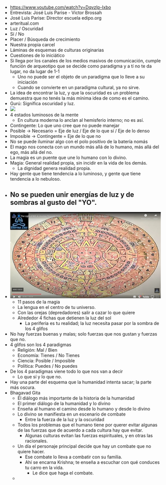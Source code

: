 - https://www.youtube.com/watch?v=Dqvzlp-Ixbo
- Entrevista: José Luis Parise - Victor Brossah
- José Luis Parise: Director escuela edipo.org
- arteritual.com
- Luz / Oscuridad
- Sí / No
- Placer / Búsqueda de crecimiento
- Nuestra propia carcel
- Láminas de esquemas de culturas originarias
- Cuestiones de lo iniciático
- Si llega por los canales de los medios masivos de comunicación, cumple función de arqueotipo que se decide como paradigma y a tí no te da lugar, no da lugar de 1-1
	- Uno no puede ser el objeto de un paradigma que lo lleve a su iniciación
	- Cuando se convierte en un paradigma cultural, ya no sirve.
- La idea de encontrar la luz, y que la oscuridad es un problema demuestra que no tenés la más mínima idea de como es el camino.
- Gurú: Significa oscuridad y luz.
- ![](https://edipo.org/n/wp-content/uploads/2016/03/Peirce-Completo-integrado-EAM.jpg)
- 4 estados luminosos de la mente
	- En cultura moderna lo anclan al hemisferio interno; no es así.
- Contingente: Lo que uno cree que no puede manejar
- Posible -> Necesario = Eje de luz / Eje de lo que sí / Eje de lo denso
- Imposible -> Contingente = Eje de lo que no
- No se puede iluminar algo con el polo positivo de la batería nomás
- El mago nos conecta con un mundo más allá de lo humano, más allá del ego, más allá del no.
- La magia es un puente que une lo humano con lo divino.
- Magia: General realidad propia, sin incidir en la vida de los demás.
	- La dignidad genera realidad propia.
- Hay gente que tiene tendencia a lo luminoso, y gente que tiene tendencia a lo nebuloso.
- No se pueden unir energías de luz y de sombras al gusto del "YO".
	-
- ![piedra-del-sol.jpg](../assets/piedra-del-sol_1677416378615_0.jpg)
	- 11 pasos de la magia
	- La lengua en el centro de tu universo.
	- Con las orejas (depredadores) salir a cazar lo que quiere
	- Alrededor 4 fichas que detienen la luz del sol
		- La periferia es tu realidad; la luz necesita pasar por la sombra de los 4 glifos
- No hay fuerzas buenas y malas; solo fuerzas que nos gustan y fuerzas que no.
- 4 glifos son los 4 paradigmas
	- Religión: Mal / Bien
	- Economía: Tienes / No Tienes
	- Ciencia: Posible / Imposible
	- Política: Puedes / No puedes
- De los 4 paradigmas viene todo lo que nos van a decir
	- Lo que sí y lo que no.
- Hay una parte del esquema que la humanidad intenta sacar; la parte más oscura.
- Bhagavad Gita
	- El diálogo más importante de la historia de la humanidad
	- El primer diálogo de la humanidad y lo divino
	- Enseña al humano el camino desde lo humano y desde lo divino
	- Lo divino se manifiesta en un escenario de combate
		- Entre la fuerza de la luz y la oscuridad
	- Todos los problemas que el humano tiene por querer evitar algunas de las fuerzas que de acuerdo a cada cultura hay que evitar.
		- Algunas culturas evitan las fuerzas espirituales, y en otras las racionales.
	- Un día el personaje principal decide que hay un combate que no quiere hacer.
		- Ese combate lo lleva a combatir con su familia.
		- Ahí se encarna Krishna; te enseña a escuchar con qué conduces tu carro en la vida.
			- Le dice que haga el combate.
	-